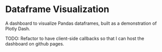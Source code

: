 # Dataframe Visualization
 A dashboard to visualize Pandas dataframes, built as a demonstration of Plotly Dash.
 
 TODO: Refactor to have client-side callbacks so that I can host the dashboard on github pages.
